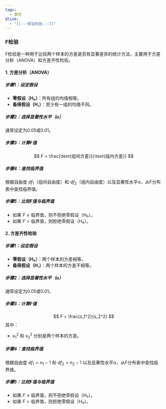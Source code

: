 ```yaml
---
tags:
  - 数学
dlink:
  - "[[---假设检验---]]"
---
```


### F检验

F检验是一种用于比较两个样本的方差是否有显著差异的统计方法，主要用于方差分析（ANOVA）和方差齐性检验。

#### 1. 方差分析（ANOVA）

##### 步骤1：设定假设
- **零假设（H₀）**：所有组的均值相等。
- **备择假设（H₁）**：至少有一组的均值不同。

##### 步骤2：选择显著性水平（α）
通常设定为0.05或0.01。

##### 步骤3：计算F值
$$ F = \frac{\text{组间方差}}{\text{组内方差}} $$

##### 步骤4：查找临界值
根据自由度 $df_1$（组间自由度）和 $df_2$（组内自由度）以及显著性水平α，从F分布表中查找临界值。

##### 步骤5：比较F值与临界值
- 如果 $F \leq \text{临界值}$，则不拒绝零假设（H₀）。
- 如果 $F > \text{临界值}$，则拒绝零假设（H₀）。

#### 2. 方差齐性检验

##### 步骤1：设定假设
- **零假设（H₀）**：两个样本的方差相等。
- **备择假设（H₁）**：两个样本的方差不相等。

##### 步骤2：选择显著性水平（α）
通常设定为0.05或0.01。

##### 步骤3：计算F值
$$ F = \frac{s_1^2}{s_2^2} $$
其中：
- $s_1^2$ 和 $s_2^2$ 分别是两个样本的方差。

##### 步骤4：查找临界值
根据自由度 $df_1 = n_1 - 1$ 和 $df_2 = n_2 - 1$ 以及显著性水平α，从F分布表中查找临界值。

##### 步骤5：比较F值与临界值
- 如果 $F \leq \text{临界值}$，则不拒绝零假设（H₀）。
- 如果 $F > \text{临界值}$，则拒绝零假设（H₀）。
